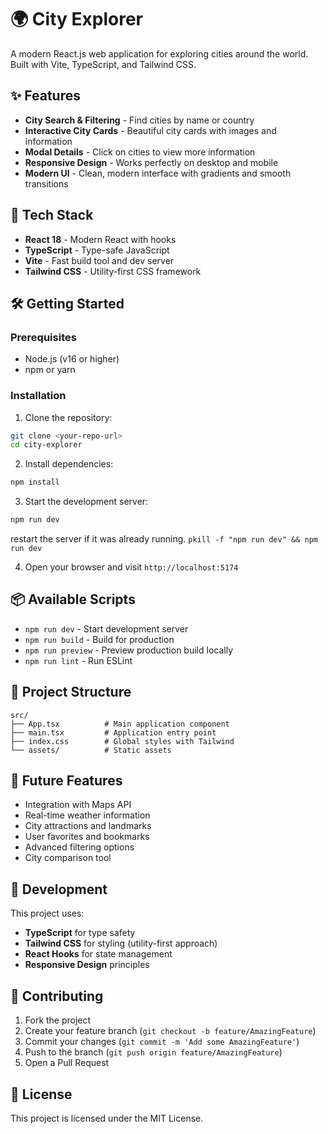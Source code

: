 # 🌍 City Explorer

A modern React.js web application for exploring cities around the world. Built with Vite, TypeScript, and Tailwind CSS.

## ✨ Features

- **City Search & Filtering** - Find cities by name or country
- **Interactive City Cards** - Beautiful city cards with images and information
- **Modal Details** - Click on cities to view more information
- **Responsive Design** - Works perfectly on desktop and mobile
- **Modern UI** - Clean, modern interface with gradients and smooth transitions

## 🚀 Tech Stack

- **React 18** - Modern React with hooks
- **TypeScript** - Type-safe JavaScript
- **Vite** - Fast build tool and dev server
- **Tailwind CSS** - Utility-first CSS framework

## 🛠️ Getting Started

### Prerequisites

- Node.js (v16 or higher)
- npm or yarn

### Installation

1. Clone the repository:

```bash
git clone <your-repo-url>
cd city-explorer
```

2. Install dependencies:

```bash
npm install
```

3. Start the development server:

```bash
npm run dev
```

restart the server if it was already running.
`pkill -f "npm run dev" && npm run dev`

4. Open your browser and visit `http://localhost:5174`

## 📦 Available Scripts

- `npm run dev` - Start development server
- `npm run build` - Build for production
- `npm run preview` - Preview production build locally
- `npm run lint` - Run ESLint

## 🎨 Project Structure

```
src/
├── App.tsx          # Main application component
├── main.tsx         # Application entry point
├── index.css        # Global styles with Tailwind
└── assets/          # Static assets
```

## 🌟 Future Features

- Integration with Maps API
- Real-time weather information
- City attractions and landmarks
- User favorites and bookmarks
- Advanced filtering options
- City comparison tool

## 📝 Development

This project uses:

- **TypeScript** for type safety
- **Tailwind CSS** for styling (utility-first approach)
- **React Hooks** for state management
- **Responsive Design** principles

## 🤝 Contributing

1. Fork the project
2. Create your feature branch (`git checkout -b feature/AmazingFeature`)
3. Commit your changes (`git commit -m 'Add some AmazingFeature'`)
4. Push to the branch (`git push origin feature/AmazingFeature`)
5. Open a Pull Request

## 📄 License

This project is licensed under the MIT License.
